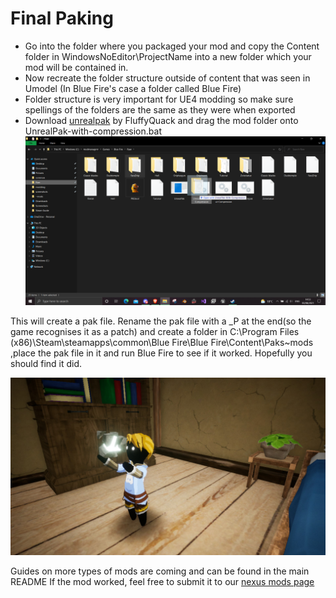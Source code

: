 # Final Paking

- Go into the folder where you packaged your mod and copy the Content folder in WindowsNoEditor\\ProjectName into a new folder which your mod will be contained in.
- Now recreate the folder structure outside of content that was seen in Umodel (In Blue Fire's case a folder called Blue Fire)
- Folder structure is very important for UE4 modding so make sure spellings of the folders are the same as they were when exported
- Download [unrealpak](https://github.com/bananaturtlesandwich/Blue-Fire-Modding-Guide/blob/main/Tools/UnrealPak.zip) by FluffyQuack and drag the mod folder onto UnrealPak-with-compression.bat
![](Images/Pak.png)

This will create a pak file. Rename the pak file with a _P at the end(so the game recognises it as a patch) and create a folder in C:\Program Files (x86)\Steam\steamapps\common\Blue Fire\Blue Fire\Content\Paks\~mods ,place the pak file in it and run Blue Fire to see if it worked. Hopefully you should find it did.

![](Images/drip.png)

Guides on more types of mods are coming and can be found in the main README
If the mod worked, feel free to submit it to our [nexus mods page](https://www.nexusmods.com/bluefire/mods/) 
